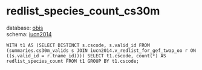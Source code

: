 # redlist_species_count_cs30m
database: [obis](../)  
schema: [iucn2014](iucn2014)  

    WITH t1 AS (SELECT DISTINCT s.cscode, s.valid_id FROM (summaries.cs30m_valids s JOIN iucn2014.v_redlist_for_gef_twap_oo r ON ((s.valid_id = r.tname_id)))) SELECT t1.cscode, count(*) AS redlist_species_count FROM t1 GROUP BY t1.cscode;